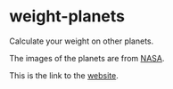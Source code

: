 # weight-planets
Calculate your weight on other planets.

The images of the planets are from [NASA](https://solarsystem.nasa.gov/planets/overview/).

This is the link to the [website](https://lfuciarelli.github.io/weight-planets/).
